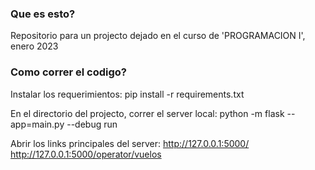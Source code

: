 ### Que es esto?
Repositorio para un projecto dejado en el curso de 'PROGRAMACION I', enero 2023

### Como correr el codigo?
Instalar los requerimientos:
        pip install -r requirements.txt

En el directorio del projecto, correr el server local:
        python -m flask --app=main.py --debug run

Abrir los links principales del server:
http://127.0.0.1:5000/
http://127.0.0.1:5000/operator/vuelos
